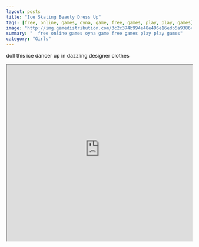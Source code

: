 ```yaml
---
layout: posts
title: "Ice Skating Beauty Dress Up"
tags: [free, online, games, oyna, game, free, games, play, play, games]
image: "http://img.gamedistribution.com/3c2c374b994e48e496e16edb5a9386c6.jpg"
summary: "  free online games oyna game free games play play games"
category: "Girls"
---
```


doll this ice dancer up in dazzling designer clothes

<iframe width="100%" height="480px;" src="http://flash.gamedistribution.com?game=3c2c374b994e48e496e16edb5a9386c6"></iframe>